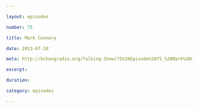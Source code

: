 ```yaml
---

layout: episodes

number: 75

title: Mark Connery

date: 2013-07-10

meta: http://kchungradio.org/Talking-Show/75%20Episode%2075_%20Mark%20Connery.mp3

excerpt: 

duration: 

category: episodes

---
```


